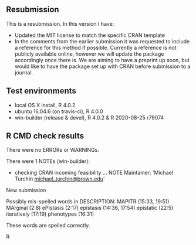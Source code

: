 ## Resubmission
This is a resubmission. In this version I have:

* Updated the MIT license to match the specific
  CRAN template
* In the comments from the earlier submission it 
  was requested to include a reference for this
  method if possible. Currently a reference is
  not publicly available online, however we will
  update the package accordingly once there is.
  We are aiming to have a preprint up soon, but
  would like to have the package set up with CRAN
  before submission to a journal.

## Test environments
* local OS X install, R 4.0.2
* ubuntu 16.04.6 (on travis-ci), R 4.0.0
* win-builder (release & devel), R 4.0.2 & R 2020-08-25 r79074

## R CMD check results
There were no ERRORs or WARNINGs.

There were 1 NOTEs (win-builder):

* checking CRAN incoming feasibility ... NOTE
Maintainer: 'Michael Turchin <michael_turchin@brown.edu>'

New submission

Possibly mis-spelled words in DESCRIPTION:
  MAPITR (15:33, 19:51)
  MArginal (2:8)
  ePIstasis (2:17)
  epistasis (14:36, 17:54)
  epistatic (22:5)
  iteratively (17:19)
  phenotypes (16:31)

These words are spelled correctly.

R
